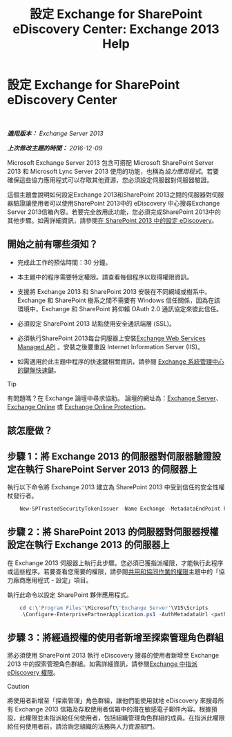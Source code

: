 ﻿---
title: '設定 Exchange for SharePoint eDiscovery Center: Exchange 2013 Help'
TOCTitle: 設定 Exchange for SharePoint eDiscovery Center
ms:assetid: 795c1a3b-295c-4ee5-ade9-52cf3fda3f19
ms:mtpsurl: https://technet.microsoft.com/zh-tw/library/JJ218665(v=EXCHG.150)
ms:contentKeyID: 50473540
ms.date: 05/21/2018
mtps_version: v=EXCHG.150
ms.translationtype: MT
---

# 設定 Exchange for SharePoint eDiscovery Center

 

_**適用版本：** Exchange Server 2013_

_**上次修改主題的時間：** 2016-12-09_

Microsoft Exchange Server 2013 包含可搭配 Microsoft SharePoint Server 2013 和 Microsoft Lync Server 2013 使用的功能，也稱為*協力應用程式*。若要確保這些協力應用程式可以存取其他資源，您必須設定伺服器對伺服器驗證。

這個主題會說明如何設定Exchange 2013和SharePoint 2013之間的伺服器對伺服器驗證讓使用者可以使用SharePoint 2013中的 eDiscovery 中心搜尋Exchange Server 2013信箱內容。若要完全啟用此功能，您必須完成SharePoint 2013中的其他步驟。如需詳細資訊，請參閱[在 SharePoint 2013 中的設定 eDiscovery](https://go.microsoft.com/fwlink/?linkid=257727)。

## 開始之前有哪些須知？

  - 完成此工作的預估時間：30 分鐘。

  - 本主題中的程序需要特定權限。請查看每個程序以取得權限資訊。

  - 支援將 Exchange 2013 和 SharePoint 2013 安裝在不同網域或樹系中。Exchange 和 SharePoint 樹系之間不需要有 Windows 信任關係，因為在該環境中，Exchange 和 SharePoint 將仰賴 OAuth 2.0 通訊協定來彼此信任。

  - 必須設定 SharePoint 2013 站點使用安全通訊端層 (SSL)。

  - 必須執行SharePoint 2013每台伺服器上安裝[Exchange Web Services Managed API](https://go.microsoft.com/fwlink/?linkid=257726) 。安裝之後要重設 Internet Information Server (IIS)。

  - 如需適用於此主題中程序的快速鍵相關資訊，請參閱 [Exchange 系統管理中心的鍵盤快速鍵](keyboard-shortcuts-in-the-exchange-admin-center-exchange-online-protection-help.md)。


> [!TIP]  
> 有問題嗎？在 Exchange 論壇中尋求協助。 論壇的網址為：<a href="https://go.microsoft.com/fwlink/p/?linkid=60612">Exchange Server</a>、 <a href="https://go.microsoft.com/fwlink/p/?linkid=267542">Exchange Online</a> 或 <a href="https://go.microsoft.com/fwlink/p/?linkid=285351">Exchange Online Protection</a>。




## 該怎麼做？

## 步驟 1：將 Exchange 2013 的伺服器對伺服器驗證設定在執行 SharePoint Server 2013 的伺服器上

執行以下命令將 Exchange 2013 建立為 SharePoint 2013 中受到信任的安全性權杖發行者。
```powershell
    New-SPTrustedSecurityTokenIssuer -Name Exchange -MetadataEndPoint https://<Exchange Server Name or FQDN>/autodiscover/metadata/json/1
```
## 步驟 2：將 SharePoint 2013 的伺服器對伺服器授權設定在執行 Exchange 2013 的伺服器上

在 Exchange 2013 伺服器上執行此步驟。您必須已獲指派權限，才能執行此程序或這些程序。若要查看您需要的權限，請參閱[共用和協同作業的權限](sharing-and-collaboration-permissions-exchange-2013-help.md)主題中的「協力廠商應用程式 - 設定」項目。

執行此命令以設定 SharePoint 夥伴應用程式。
```powershell
    cd c:\'Program Files'\Microsoft\'Exchange Server'\V15\Scripts
    .\Configure-EnterprisePartnerApplication.ps1 -AuthMetadataUrl <path to SharePoint AuthMetadataUrl> -ApplicationType SharePoint
```
## 步驟 3：將經過授權的使用者新增至探索管理角色群組

將必須使用 SharePoint 2013 執行 eDiscovery 搜尋的使用者新增至 Exchange 2013 中的探索管理角色群組。如需詳細資訊，請參閱[Exchange 中指派 eDiscovery 權限](https://docs.microsoft.com/zh-tw/exchange/security-and-compliance/in-place-ediscovery/assign-ediscovery-permissions)。


> [!CAUTION]  
> 將使用者新增至「探索管理」角色群組，讓他們能使用就地 eDiscovery 來搜尋所有 Exchange 2013 信箱及存取使用者信箱中的潛在敏感電子郵件內容。根據預設，此權限並未指派給任何使用者，包括組織管理角色群組的成員。在指派此權限給任何使用者前，請洽詢您組織的法務與人力資源部門。



